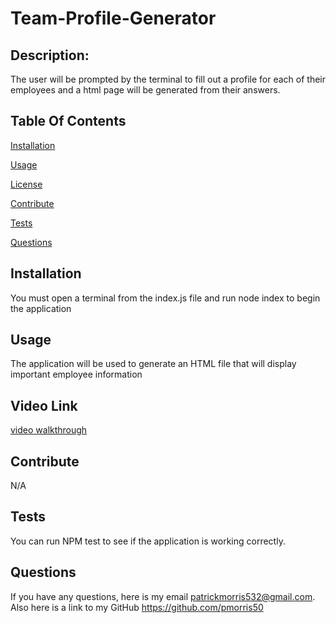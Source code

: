 
   
  # Team-Profile-Generator
  ## Description:  
  The user will be prompted by the terminal to fill out a profile for each of their employees and a html page  will be generated from their answers.
  ## Table Of Contents 
  [Installation](#Installation) 

  [Usage](#installation) 

  [License](#License) 

  [Contribute](#Contribute) 

  [Tests](#Tests) 

  [Questions](#Questions) 

  ## Installation
  You must open a terminal from the index.js file and run node index to begin the application
  ## Usage
  The application will be used to generate an HTML file that will display important employee information
  ## Video Link
  [video walkthrough](https://drive.google.com/file/d/1h-vnzU1NPEsgNRllovr-xUQ-UjSeALbP/view)
  
  
  ## Contribute
  N/A
  ## Tests 
  You can run NPM test to see if the application is working correctly.
  ## Questions 
  If you have any questions, here is my email patrickmorris532@gmail.com. Also here is a link to my GitHub https://github.com/pmorris50
  